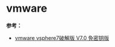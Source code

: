 # vmware



**参考：**

- [vmware vsphere7破解版 V7.0 免密钥版](http://www.downxia.com/downinfo/317889.html)

